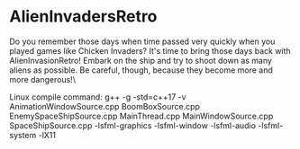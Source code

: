 # AlienInvadersRetro


Do you remember those days when time passed very quickly when you played games like Chicken Invaders? It's time to bring those days back with AlienInvasionRetro! Embark on the ship and try to shoot down as many aliens as possible. Be careful, though, because they become more and more dangerous!\\

Linux compile command: g++ -g -std=c++17 -v AnimationWindowSource.cpp BoomBoxSource.cpp EnemySpaceShipSource.cpp MainThread.cpp MainWindowSource.cpp SpaceShipSource.cpp -lsfml-graphics -lsfml-window -lsfml-audio -lsfml-system -lX11

